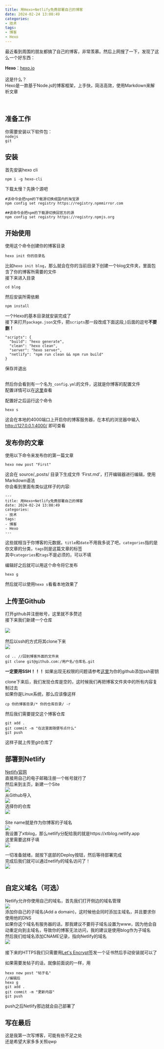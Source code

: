```yaml
---
title: 用Hexo+Netlify免费部署自己的博客
date: 2024-02-24 13:08:49
categories: 
- 技术
tags:
- 博客
- Hexo
---
```


最近看到周围的朋友都搞了自己的博客，非常羡慕。然后上网搜了一下，发现了这么一个好东西：

**Hexo**：[hexo.io](https://hexo.io "点我前往Hexo官网")
<br><br>
这是什么？<br>
Hexo是一款基于Node.js的博客框架，上手快，简洁高效，使用Markdown来解析文章
<br><br><br>



## 准备工作
你需要安装以下软件包：<br>
``nodejs``<br>
``git``<br>

## 安装
首先安装hexo cli

```
npm i -g hexo-cli
```
下载太慢？先换个源吧
```
#该命令会把npm的下载源切换成国内的淘宝源
npm config set registry https://registry.npmmirror.com

##该命令会把npm的下载源切换回官方的源
npm config set registry https://registry.npmjs.org
```

## 开始使用
使用这个命令创建你的博客目录
```
hexo init 你的目录名
```
比如``hexo init blog``，那么就会在你的当前目录下创建一个blog文件夹，里面包含了你的博客所需要的文件<br>
接下来进入目录
```
cd blog
```
然后安装所需依赖
```
npm install
```
一个Hexo的基本目录就安装完成了<br>
接下来打开``package.json``文件，把``scripts``那一段改成下面这段,``}``后面的逗号**不要删！**
```
"scripts": {
  "build": "hexo generate",
  "clean": "hexo clean",
  "server": "hexo server",
  "netlify": "npm run clean && npm run build"
}
```
保存并退出<br>
<br>

然后你会看到有一个名为``_config.yml``的文件，这就是你博客的配置文件<br>
配置详情可以在[这里](https://hexo.io/zh-cn/docs/configuration.html "点我前往")查看<br>

配置好之后运行这个命令
```
hexo s
```
这会在本地的4000端口上开启你的博客服务器，在本机的浏览器中输入
http://127.0.0.1:4000/
即可查看

## 发布你的文章
使用以下命令来发布你的第一篇文章
```
hexo new post "First"
```
这会在 source/_posts/ 目录下生成文件 ‘First.md’，打开编辑器进行编辑，使用Markdown语法<br>
你会看到里面有类似这样子的内容:
```
---
title: 用Hexo+Netlify免费部署自己的博客
date: 2024-02-24 13:08:49
categories: 
- 技术
tags:
- 博客
- Hexo
---

```
这些就相当于你博客的元数据，``title``和``date``不用我多说了吧，``categories``指的是你文章的分类，``tags``则是这篇文章的标签<br>
其中``categories``和``tags``不是必须的，可以不填

编辑好之后就可以用这个命令将它发布
```
hexo g
```
然后就可以使用``hexo s``看看本地效果了

## 上传至Github
打开github并注册帐号，这里就不多赘述<br>
接下来我们新建一个仓库<br>
<br>![](https://pic.imgdb.cn/item/65d9f30a9f345e8d0352eb4f.jpg)<br><br>
然后以ssh的方式将其clone下来
<br>![](https://pic.imgdb.cn/item/65da19cf9f345e8d03d1b639.jpg)<br>
```
cd .. //回到博客外面的文件夹
git clone git@github.com:/用户名/仓库名.git
```
**一定要用SSH！！！**
如果出现无权限的问题请参考[这里](https://zhuanlan.zhihu.com/p/62022220 "解决无权限问题")为你的github添加ssh密钥<br>

clone下来后，我们发现仓库是空的，这时候我们再把博客文件夹中的所有内容复制过去<br>
如果你是Linux系统，那么应该像这样
```
cp 你的博客目录/* 你的仓库目录/ -r
```
然后我们需要提交这个博客仓库
```
git add .
git commit -m "在这里面随便写点什么"
git push
```
这样子就上传至git仓库了

## 部署到Netlify
[Netlify官网](https://www.netlify.com)<br>
直接用自己的电子邮箱注册一个帐号就行了<br>
然后来到主页，新建一个Site
<br>![](https://pic.imgdb.cn/item/65da23619f345e8d03ed0897.jpg)<br>
从Github导入
<br>![](https://pic.imgdb.cn/item/65da29a49f345e8d03fc54ff.jpg)<br>
选择你的仓库
<br>![](https://pic.imgdb.cn/item/65da2a3d9f345e8d03fdac8f.jpg)<br>
<br>
Site name就是作为你博客的子域名
<br>![](https://pic.imgdb.cn/item/65da2afa9f345e8d03ff3bf3.jpg)<br>
我设置了xtblog，那么netlify分配给我的就是https://xtblog.netlify.app
<br>
这里需要这样子填
<br>![](https://pic.imgdb.cn/item/65da2fad9f345e8d030966fb.jpg)<br>

一切准备就绪，就按下底部的Deploy按钮，然后等待部署完成<br>
完成后我们就可以通过netlify的域名访问了！
<br>![](https://pic.imgdb.cn/item/65da30799f345e8d030ade85.jpg)<br>
<br>

## 自定义域名（可选）
Netlify允许你使用自己的域名，首先我们打开侧边的域名管理
<br>![](https://pic.imgdb.cn/item/65da31e59f345e8d030d787f.jpg)<br>
添加你自己的子域名(Add a domain)，这时候他会同时添加主域名，并且要求你使用他的DNS<br>
如果你这个域名有服务器的话，那我建议不要将子域名设置为www，因为他会自动重定向到主域名，导致你的博客无法访问，我的建议是使用blog作为子域名<br>
然后我们给域名添加CNAME记录，指向Netlify的域名
<br>![](https://pic.imgdb.cn/item/65da34929f345e8d0311f444.jpg)<br>
<br>
接下来的HTTPS我们只需要用[Let's Encrypt](https://letsencrypt.org/zh-cn/)签发一个证书然后手动安装就可以了

如果需要发帖子的话，就像前面说的一样，用
```
hexo new post "帖子名"
//编辑后
hexo g
git add .
git commit -m "更新内容"
git push
```
push之后Netlify那边就会自己部署了

## 写在最后
这是我第一次写博客，可能有些不足之处<br>
还是希望大家多多关照qwp